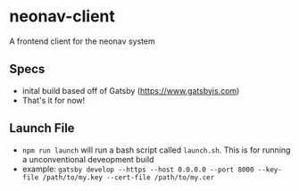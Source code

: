 # neonav-client
A frontend client for the neonav system

## Specs
- inital build based off of Gatsby (https://www.gatsbyjs.com)
- That's it for now!

## Launch File
- `npm run launch` will run a bash script called  `launch.sh`. This is for running a unconventional deveopment build
- example: `gatsby develop --https --host 0.0.0.0 --port 8000 --key-file /path/to/my.key --cert-file /path/to/my.cer`